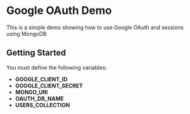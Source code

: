 # Google OAuth Demo

This is a simple demo showing how to use Google OAuth and sessions using MongoDB

## Getting Started

You must define the following variables:

- **GOOGLE_CLIENT_ID**
- **GOOGLE_CLIENT_SECRET**
- **MONGO_URI**
- **OAUTH_DB_NAME**
- **USERS_COLLECTION**

